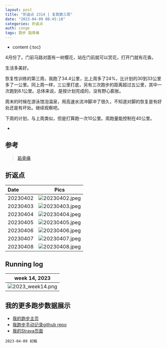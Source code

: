 ```yaml
---
layout: post
title: "折返点 2314 | 复跑第三周"
date: "2023-04-09 08:45:18"
categories: 折返点
auth: conge
tags: 跑步 跖骨痛 
---
```

* content
{:toc}

4月份了。门前马路对面有一树樱花，站在门前就可以赏花，打开门就有花香。

生活多美好。

恢复性训练的第三周，我跑了34.4公里，比上周多了24%，比计划的30到33公里多了一公里。同上周一样，三公里打底，另有三次跑步的距离超过五公里，其中一次跑到8.1公里。总体来说，是按计划完成的，没有野心膨胀。




周末的时候在游泳馆泡温泉，用高速水流冲脚冲了很久，不知道对脚的恢复是有好处还是有坏处。继续观察吧。

下周的计划，与上周类似，但是打算跑一次10公里。周跑量能控制在40公里。

-
  
## 参考

> [跖骨痛](https://www.drmed.cn/Metatarsalgia)


## 折返点

| Date     |                                Pics                                  |
| :------- | :------------------------------------------------------------------: |
| 20230402 |![20230402.jpeg](https://s2.loli.net/2023/04/10/n3PVAdzYBhtybx5.jpg)  |
| 20230403 |![20230403.jpeg](https://s2.loli.net/2023/04/10/bKdvRT41QcjLPVz.jpg)  |
| 20230404 |![20230404.jpeg](https://s2.loli.net/2023/04/10/5NpH21ltCOo689M.jpg)  |
| 20230405 |![20230405.jpeg](https://s2.loli.net/2023/04/10/y4V7Kw8GS6Fgaqk.jpg)  |
| 20230406 |![20230406.jpeg](https://s2.loli.net/2023/04/10/mrizxDNO9eHuTja.jpg)  |
| 20230407 |![20230407.jpeg](https://s2.loli.net/2023/04/10/DSf21ta6yuYQOJ5.jpg)  |
| 20230408 |![20230408.jpeg](https://s2.loli.net/2023/04/10/sHJ9cgBGiNwFltZ.jpg)  |

## Running log

|                            week 14, 2023                              |
| :-------------------------------------------------------------------: |
|![2023_week14.png](https://s2.loli.net/2023/04/10/FRXixCVDKOnygmM.png) |

## 我的更多跑步数据展示

* [我的跑步主页](https://conge.livingwithfcs.org/running_page/)
* [我跑步手动记录github repo](https://github.com/conge/RunningStreak)
* [我的Strava页面](https://www.strava.com/athletes/57680242)

```
2023-04-09 初稿
```

